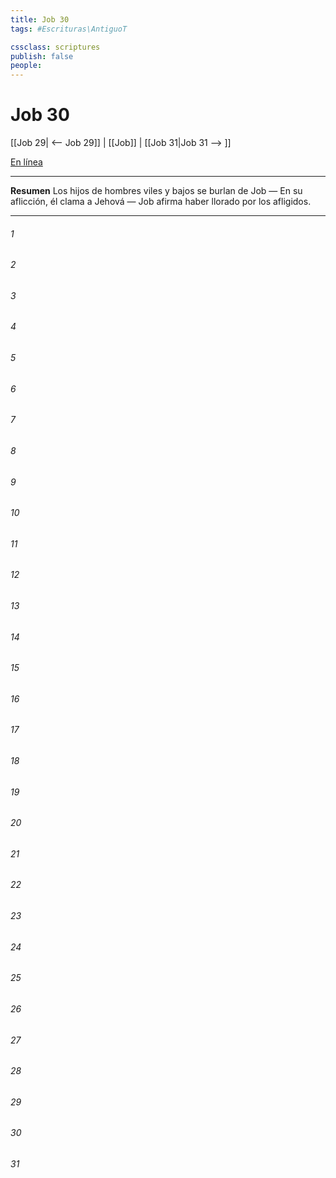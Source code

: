 ```yaml
---
title: Job 30
tags: #Escrituras\AntiguoT

cssclass: scriptures
publish: false
people:
---
```


# Job 30
[[Job 29| <-- Job 29]] | [[Job]] | [[Job 31|Job 31 --> ]]

[En línea](https://churchofjesuschrist.org/study/scriptures/ot/job/30?lang=spa)

---
__Resumen__
Los hijos de hombres viles y bajos se burlan de Job — En su aflicción, él clama a Jehová — Job afirma haber llorado por los afligidos.

---
###### 1 


###### 2 


###### 3 


###### 4 


###### 5 


###### 6 


###### 7 


###### 8 


###### 9 


###### 10 


###### 11 


###### 12 


###### 13 


###### 14 


###### 15 


###### 16 


###### 17 


###### 18 


###### 19 


###### 20 


###### 21 


###### 22 


###### 23 


###### 24 


###### 25 


###### 26 


###### 27 


###### 28 


###### 29 


###### 30 


###### 31 


